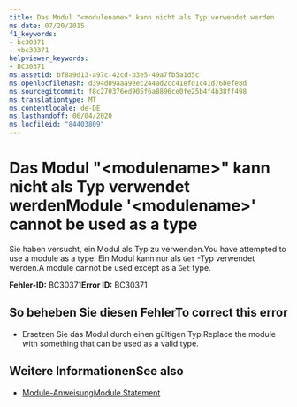 ```yaml
---
title: Das Modul "<modulename>" kann nicht als Typ verwendet werden
ms.date: 07/20/2015
f1_keywords:
- bc30371
- vbc30371
helpviewer_keywords:
- BC30371
ms.assetid: bf8a9d13-a97c-42cd-b3e5-49a7fb5a1d5c
ms.openlocfilehash: d394d09aaa9eec244ad2cc41efd1c41d76befe8d
ms.sourcegitcommit: f8c270376ed905f6a8896ce0fe25b4f4b38ff498
ms.translationtype: MT
ms.contentlocale: de-DE
ms.lasthandoff: 06/04/2020
ms.locfileid: "84403809"
---
```

# <a name="module-modulename-cannot-be-used-as-a-type"></a><span data-ttu-id="be99c-102">Das Modul "\<modulename>" kann nicht als Typ verwendet werden</span><span class="sxs-lookup"><span data-stu-id="be99c-102">Module '\<modulename>' cannot be used as a type</span></span>
<span data-ttu-id="be99c-103">Sie haben versucht, ein Modul als Typ zu verwenden.</span><span class="sxs-lookup"><span data-stu-id="be99c-103">You have attempted to use a module as a type.</span></span> <span data-ttu-id="be99c-104">Ein Modul kann nur als `Get` -Typ verwendet werden.</span><span class="sxs-lookup"><span data-stu-id="be99c-104">A module cannot be used except as a `Get` type.</span></span>  
  
 <span data-ttu-id="be99c-105">**Fehler-ID:** BC30371</span><span class="sxs-lookup"><span data-stu-id="be99c-105">**Error ID:** BC30371</span></span>  
  
## <a name="to-correct-this-error"></a><span data-ttu-id="be99c-106">So beheben Sie diesen Fehler</span><span class="sxs-lookup"><span data-stu-id="be99c-106">To correct this error</span></span>  
  
- <span data-ttu-id="be99c-107">Ersetzen Sie das Modul durch einen gültigen Typ.</span><span class="sxs-lookup"><span data-stu-id="be99c-107">Replace the module with something that can be used as a valid type.</span></span>  
  
## <a name="see-also"></a><span data-ttu-id="be99c-108">Weitere Informationen</span><span class="sxs-lookup"><span data-stu-id="be99c-108">See also</span></span>

- [<span data-ttu-id="be99c-109">Module-Anweisung</span><span class="sxs-lookup"><span data-stu-id="be99c-109">Module Statement</span></span>](../language-reference/statements/module-statement.md)
